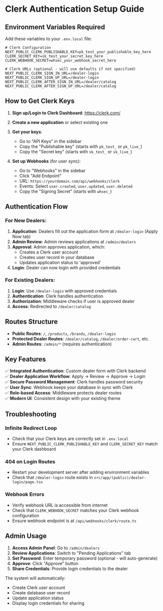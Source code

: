 # Clerk Authentication Setup Guide

## Environment Variables Required

Add these variables to your `.env.local` file:

```env
# Clerk Configuration
NEXT_PUBLIC_CLERK_PUBLISHABLE_KEY=pk_test_your_publishable_key_here
CLERK_SECRET_KEY=sk_test_your_secret_key_here
CLERK_WEBHOOK_SECRET=whsec_your_webhook_secret_here

# Clerk URLs (optional - will use defaults if not specified)
NEXT_PUBLIC_CLERK_SIGN_IN_URL=/dealer-login
NEXT_PUBLIC_CLERK_SIGN_UP_URL=/dealer-login
NEXT_PUBLIC_CLERK_AFTER_SIGN_IN_URL=/dealer/catalog
NEXT_PUBLIC_CLERK_AFTER_SIGN_UP_URL=/dealer/catalog
```

## How to Get Clerk Keys

1. **Sign up/Login to Clerk Dashboard**: https://clerk.com/
2. **Create a new application** or select existing one
3. **Get your keys**:
   - Go to "API Keys" in the sidebar
   - Copy the "Publishable key" (starts with `pk_test_` or `pk_live_`)
   - Copy the "Secret key" (starts with `sk_test_` or `sk_live_`)

4. **Set up Webhooks** (for user sync):
   - Go to "Webhooks" in the sidebar
   - Click "Add Endpoint"
   - URL: `https://yourdomain.com/api/webhooks/clerk`
   - Events: Select `user.created`, `user.updated`, `user.deleted`
   - Copy the "Signing Secret" (starts with `whsec_`)

## Authentication Flow

### For New Dealers:
1. **Application**: Dealers fill out the application form at `/dealer-login` (Apply Now tab)
2. **Admin Review**: Admin reviews applications at `/admin/dealers` 
3. **Approval**: Admin approves application, which:
   - Creates a Clerk user account
   - Creates user record in your database
   - Updates application status to 'approved'
4. **Login**: Dealer can now login with provided credentials

### For Existing Dealers:
1. **Login**: Use `/dealer-login` with approved credentials
2. **Authentication**: Clerk handles authentication
3. **Authorization**: Middleware checks if user is approved dealer
4. **Access**: Redirected to `/dealer/catalog`

## Routes Structure

- **Public Routes**: `/`, `/products`, `/brands`, `/dealer-login`
- **Protected Dealer Routes**: `/dealer/catalog`, `/dealer/order-cart`, etc.
- **Admin Routes**: `/admin/*` (requires authentication)

## Key Features

✅ **Integrated Authentication**: Custom dealer form with Clerk backend  
✅ **Dealer Application Workflow**: Apply → Review → Approve → Login  
✅ **Secure Password Management**: Clerk handles password security  
✅ **User Sync**: Webhook keeps your database in sync with Clerk  
✅ **Role-based Access**: Middleware protects dealer routes  
✅ **Modern UI**: Consistent design with your existing theme  

## Troubleshooting

### Infinite Redirect Loop
- Check that your Clerk keys are correctly set in `.env.local`
- Ensure `NEXT_PUBLIC_CLERK_PUBLISHABLE_KEY` and `CLERK_SECRET_KEY` match your Clerk dashboard

### 404 on Login Routes
- Restart your development server after adding environment variables
- Check that `/dealer-login` route exists in `src/app/(public)/dealer-login/page.tsx`

### Webhook Errors
- Verify webhook URL is accessible from internet
- Check that `CLERK_WEBHOOK_SECRET` matches your Clerk webhook configuration
- Ensure webhook endpoint is at `/api/webhooks/clerk/route.ts`

## Admin Usage

1. **Access Admin Panel**: Go to `/admin/dealers`
2. **Review Applications**: Switch to "Pending Applications" tab
3. **Set Password**: Enter temporary password (optional - will auto-generate)
4. **Approve**: Click "Approve" button
5. **Share Credentials**: Provide login credentials to the dealer

The system will automatically:
- Create Clerk user account
- Create database user record
- Update application status
- Display login credentials for sharing
